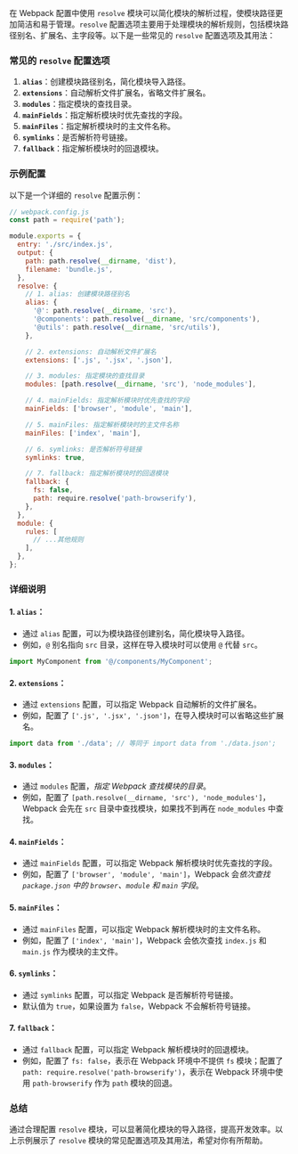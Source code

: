 在 Webpack 配置中使用 `resolve` 模块可以简化模块的解析过程，使模块路径更加简洁和易于管理。`resolve` 配置选项主要用于处理模块的解析规则，包括模块路径别名、扩展名、主字段等。以下是一些常见的 `resolve` 配置选项及其用法：

### 常见的 `resolve` 配置选项

1. **`alias`**：创建模块路径别名，简化模块导入路径。
2. **`extensions`**：自动解析文件扩展名，省略文件扩展名。
3. **`modules`**：指定模块的查找目录。
4. **`mainFields`**：指定解析模块时优先查找的字段。
5. **`mainFiles`**：指定解析模块时的主文件名称。
6. **`symlinks`**：是否解析符号链接。
7. **`fallback`**：指定解析模块时的回退模块。

### 示例配置

以下是一个详细的 `resolve` 配置示例：

```javascript
// webpack.config.js
const path = require('path');

module.exports = {
  entry: './src/index.js',
  output: {
    path: path.resolve(__dirname, 'dist'),
    filename: 'bundle.js',
  },
  resolve: {
    // 1. alias: 创建模块路径别名
    alias: {
      '@': path.resolve(__dirname, 'src'),
      '@components': path.resolve(__dirname, 'src/components'),
      '@utils': path.resolve(__dirname, 'src/utils'),
    },

    // 2. extensions: 自动解析文件扩展名
    extensions: ['.js', '.jsx', '.json'],

    // 3. modules: 指定模块的查找目录
    modules: [path.resolve(__dirname, 'src'), 'node_modules'],

    // 4. mainFields: 指定解析模块时优先查找的字段
    mainFields: ['browser', 'module', 'main'],

    // 5. mainFiles: 指定解析模块时的主文件名称
    mainFiles: ['index', 'main'],

    // 6. symlinks: 是否解析符号链接
    symlinks: true,

    // 7. fallback: 指定解析模块时的回退模块
    fallback: {
      fs: false,
      path: require.resolve('path-browserify'),
    },
  },
  module: {
    rules: [
      // ...其他规则
    ],
  },
};
```

### 详细说明

#### 1. **`alias`**：
   - 通过 `alias` 配置，可以为模块路径创建别名，简化模块导入路径。
   - 例如，`@` 别名指向 `src` 目录，这样在导入模块时可以使用 `@` 代替 `src`。

   ```javascript
   import MyComponent from '@/components/MyComponent';
   ```

#### 2. **`extensions`**：
   - 通过 `extensions` 配置，可以指定 Webpack 自动解析的文件扩展名。
   - 例如，配置了 `['.js', '.jsx', '.json']`，在导入模块时可以省略这些扩展名。

   ```javascript
   import data from './data'; // 等同于 import data from './data.json';
   ```

#### 3. **`modules`**：
   - 通过 `modules` 配置，*指定 Webpack 查找模块的目录*。
   - 例如，配置了 `[path.resolve(__dirname, 'src'), 'node_modules']`，Webpack 会先在 `src` 目录中查找模块，如果找不到再在 `node_modules` 中查找。

#### 4. **`mainFields`**：
   - 通过 `mainFields` 配置，可以指定 Webpack 解析模块时优先查找的字段。
   - 例如，配置了 `['browser', 'module', 'main']`，Webpack 会*依次查找 `package.json` 中的 `browser`、`module` 和 `main` 字段*。

#### 5. **`mainFiles`**：
   - 通过 `mainFiles` 配置，可以指定 Webpack 解析模块时的主文件名称。
   - 例如，配置了 `['index', 'main']`，Webpack 会依次查找 `index.js` 和 `main.js` 作为模块的主文件。

#### 6. **`symlinks`**：
   - 通过 `symlinks` 配置，可以指定 Webpack 是否解析符号链接。
   - 默认值为 `true`，如果设置为 `false`，Webpack 不会解析符号链接。

#### 7. **`fallback`**：
   - 通过 `fallback` 配置，可以指定 Webpack 解析模块时的回退模块。
   - 例如，配置了 `fs: false`，表示在 Webpack 环境中不提供 `fs` 模块；配置了 `path: require.resolve('path-browserify')`，表示在 Webpack 环境中使用 `path-browserify` 作为 `path` 模块的回退。

### 总结

通过合理配置 `resolve` 模块，可以显著简化模块的导入路径，提高开发效率。以上示例展示了 `resolve` 模块的常见配置选项及其用法，希望对你有所帮助。